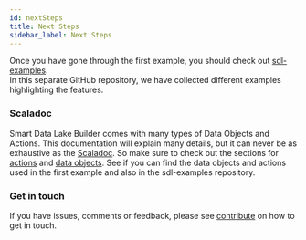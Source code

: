 ```yaml
---
id: nextSteps
title: Next Steps
sidebar_label: Next Steps
---
```


Once you have gone through the first example, you should check out [sdl-examples](https://github.com/smart-data-lake/sdl-examples).  
In this separate GitHub repository, we have collected different examples highlighting the features. 

### Scaladoc
Smart Data Lake Builder comes with many types of Data Objects and Actions.
This documentation will explain many details, but it can never be as exhaustive as the [Scaladoc](http://smartdatalake.ch/docs/site/scaladocs/index.html). 
So make sure to check out the sections for 
[actions](http://smartdatalake.ch/docs/site/scaladocs/index.html#io.smartdatalake.workflow.action.package) and 
[data objects](http://smartdatalake.ch/docs/site/scaladocs/index.html#io.smartdatalake.workflow.dataobject.package). 
See if you can find the data objects and actions used in the first example and also in the sdl-examples repository.

### Get in touch
If you have issues, comments or feedback, please see [contribute](contribution.md) on how to get in touch.
